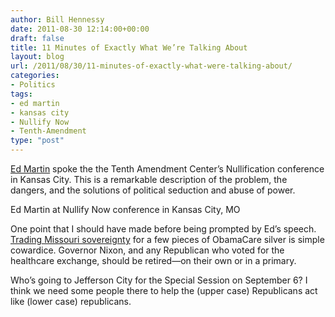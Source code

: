 ```yaml
---
author: Bill Hennessy
date: 2011-08-30 12:14:00+00:00
draft: false
title: 11 Minutes of Exactly What We’re Talking About
layout: blog
url: /2011/08/30/11-minutes-of-exactly-what-were-talking-about/
categories:
- Politics
tags:
- ed martin
- kansas city
- Nullify Now
- Tenth-Amendment
type: "post"
---
```


[Ed Martin](https://edmartinforcongress.com/) spoke the the Tenth Amendment Center’s Nullification conference in Kansas City. This is a remarkable description of the problem, the dangers, and the solutions of political seduction and abuse of power. 



Ed Martin at Nullify Now conference in Kansas City, MO



One point that I should have made before being prompted by Ed’s speech. [Trading Missouri sovereignty](https://biggovernment.com/ptuohe/2011/08/21/despite-will-of-voters-missouri-lawmakers-move-to-implement-obamacare-exchanges/) for a few pieces of ObamaCare silver is simple cowardice. Governor Nixon, and any Republican who voted for the healthcare exchange, should be retired—on their own or in a primary.

Who’s going to Jefferson City for the Special Session on September 6? I think we need some people there to help the (upper case) Republicans act like (lower case) republicans.
